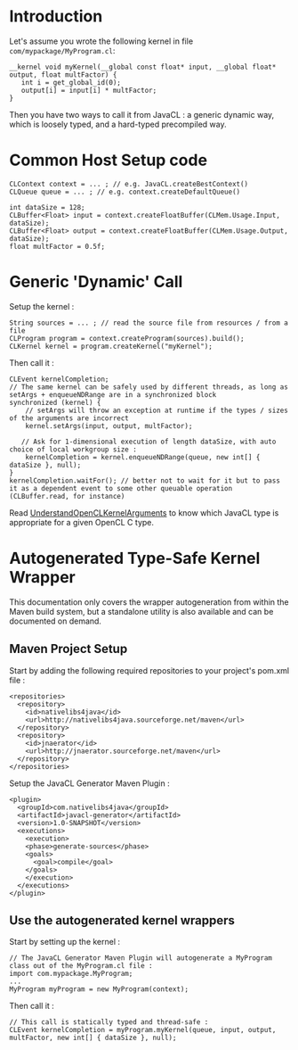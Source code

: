 

# Introduction #

Let's assume you wrote the following kernel in file `com/mypackage/MyProgram.cl`:
```
__kernel void myKernel(__global const float* input, __global float* output, float multFactor) {
   int i = get_global_id(0);
   output[i] = input[i] * multFactor;
}
```

Then you have two ways to call it from JavaCL :  a generic dynamic way, which is loosely typed, and a hard-typed precompiled way.

# Common Host Setup code #

```
CLContext context = ... ; // e.g. JavaCL.createBestContext()
CLQueue queue = ... ; // e.g. context.createDefaultQueue()

int dataSize = 128;
CLBuffer<Float> input = context.createFloatBuffer(CLMem.Usage.Input, dataSize);
CLBuffer<Float> output = context.createFloatBuffer(CLMem.Usage.Output, dataSize);
float multFactor = 0.5f;
```

# Generic 'Dynamic' Call #

Setup the kernel :
```
String sources = ... ; // read the source file from resources / from a file
CLProgram program = context.createProgram(sources).build();
CLKernel kernel = program.createKernel("myKernel");
```

Then call it :
```
CLEvent kernelCompletion;
// The same kernel can be safely used by different threads, as long as setArgs + enqueueNDRange are in a synchronized block
synchronized (kernel) {
    // setArgs will throw an exception at runtime if the types / sizes of the arguments are incorrect
    kernel.setArgs(input, output, multFactor);

   // Ask for 1-dimensional execution of length dataSize, with auto choice of local workgroup size :
    kernelCompletion = kernel.enqueueNDRange(queue, new int[] { dataSize }, null);
}
kernelCompletion.waitFor(); // better not to wait for it but to pass it as a dependent event to some other queuable operation (CLBuffer.read, for instance)
```
Read [UnderstandOpenCLKernelArguments](UnderstandOpenCLKernelArguments.md) to know which JavaCL type is appropriate for a given OpenCL C type.

# Autogenerated Type-Safe Kernel Wrapper #

This documentation only covers the wrapper autogeneration from within the Maven build system, but a standalone utility is also available and can be documented on demand.

## Maven Project Setup ##

Start by adding the following required repositories to your project's pom.xml file :
```
<repositories>
  <repository>
    <id>nativelibs4java</id>
    <url>http://nativelibs4java.sourceforge.net/maven</url>
  </repository>
  <repository>
    <id>jnaerator</id>
    <url>http://jnaerator.sourceforge.net/maven</url>
  </repository>
</repositories>
```

Setup the JavaCL Generator Maven Plugin :
```
<plugin>
  <groupId>com.nativelibs4java</groupId>
  <artifactId>javacl-generator</artifactId>
  <version>1.0-SNAPSHOT</version>
  <executions>
    <execution>
  	<phase>generate-sources</phase>
  	<goals>
  	  <goal>compile</goal>
  	</goals>
    </execution>
  </executions>
</plugin>
```

## Use the autogenerated kernel wrappers ##

Start by setting up the kernel :
```
// The JavaCL Generator Maven Plugin will autogenerate a MyProgram class out of the MyProgram.cl file :
import com.mypackage.MyProgram;
...
MyProgram myProgram = new MyProgram(context);
```

Then call it :
```
// This call is statically typed and thread-safe :
CLEvent kernelCompletion = myProgram.myKernel(queue, input, output, multFactor, new int[] { dataSize }, null);
```